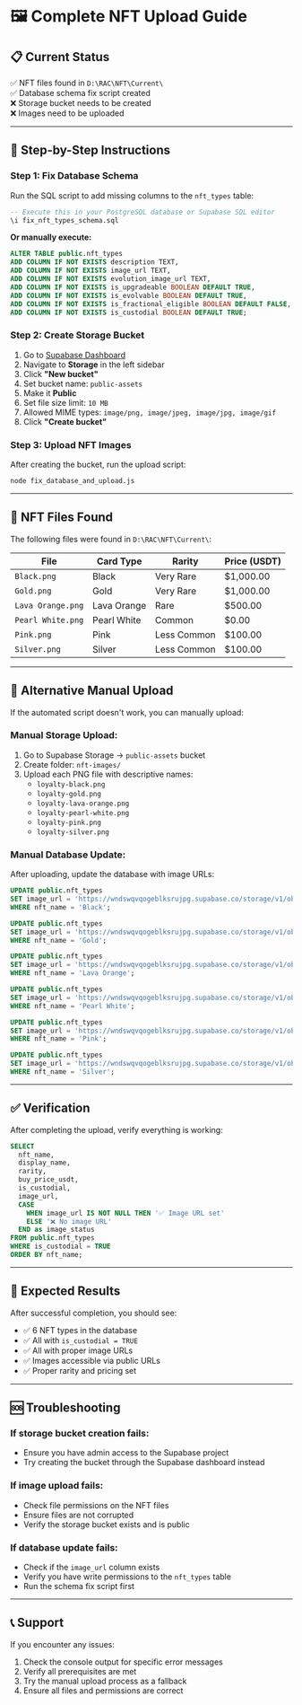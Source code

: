 # 🖼️ Complete NFT Upload Guide

## 📋 **Current Status**
✅ NFT files found in `D:\RAC\NFT\Current\`  
✅ Database schema fix script created  
❌ Storage bucket needs to be created  
❌ Images need to be uploaded  

---

## 🚀 **Step-by-Step Instructions**

### **Step 1: Fix Database Schema**
Run the SQL script to add missing columns to the `nft_types` table:

```sql
-- Execute this in your PostgreSQL database or Supabase SQL editor
\i fix_nft_types_schema.sql
```

**Or manually execute:**
```sql
ALTER TABLE public.nft_types 
ADD COLUMN IF NOT EXISTS description TEXT,
ADD COLUMN IF NOT EXISTS image_url TEXT,
ADD COLUMN IF NOT EXISTS evolution_image_url TEXT,
ADD COLUMN IF NOT EXISTS is_upgradeable BOOLEAN DEFAULT TRUE,
ADD COLUMN IF NOT EXISTS is_evolvable BOOLEAN DEFAULT TRUE,
ADD COLUMN IF NOT EXISTS is_fractional_eligible BOOLEAN DEFAULT FALSE,
ADD COLUMN IF NOT EXISTS is_custodial BOOLEAN DEFAULT TRUE;
```

### **Step 2: Create Storage Bucket**
1. Go to [Supabase Dashboard](https://supabase.com/dashboard/project/wndswqvqogeblksrujpg)
2. Navigate to **Storage** in the left sidebar
3. Click **"New bucket"**
4. Set bucket name: `public-assets`
5. Make it **Public**
6. Set file size limit: `10 MB`
7. Allowed MIME types: `image/png, image/jpeg, image/jpg, image/gif`
8. Click **"Create bucket"**

### **Step 3: Upload NFT Images**
After creating the bucket, run the upload script:

```bash
node fix_database_and_upload.js
```

---

## 📁 **NFT Files Found**
The following files were found in `D:\RAC\NFT\Current\`:

| File | Card Type | Rarity | Price (USDT) |
|------|-----------|--------|--------------|
| `Black.png` | Black | Very Rare | $1,000.00 |
| `Gold.png` | Gold | Very Rare | $1,000.00 |
| `Lava Orange.png` | Lava Orange | Rare | $500.00 |
| `Pearl White.png` | Pearl White | Common | $0.00 |
| `Pink.png` | Pink | Less Common | $100.00 |
| `Silver.png` | Silver | Less Common | $100.00 |

---

## 🔧 **Alternative Manual Upload**

If the automated script doesn't work, you can manually upload:

### **Manual Storage Upload:**
1. Go to Supabase Storage → `public-assets` bucket
2. Create folder: `nft-images/`
3. Upload each PNG file with descriptive names:
   - `loyalty-black.png`
   - `loyalty-gold.png`
   - `loyalty-lava-orange.png`
   - `loyalty-pearl-white.png`
   - `loyalty-pink.png`
   - `loyalty-silver.png`

### **Manual Database Update:**
After uploading, update the database with image URLs:

```sql
UPDATE public.nft_types 
SET image_url = 'https://wndswqvqogeblksrujpg.supabase.co/storage/v1/object/public/public-assets/nft-images/loyalty-black.png'
WHERE nft_name = 'Black';

UPDATE public.nft_types 
SET image_url = 'https://wndswqvqogeblksrujpg.supabase.co/storage/v1/object/public/public-assets/nft-images/loyalty-gold.png'
WHERE nft_name = 'Gold';

UPDATE public.nft_types 
SET image_url = 'https://wndswqvqogeblksrujpg.supabase.co/storage/v1/object/public/public-assets/nft-images/loyalty-lava-orange.png'
WHERE nft_name = 'Lava Orange';

UPDATE public.nft_types 
SET image_url = 'https://wndswqvqogeblksrujpg.supabase.co/storage/v1/object/public/public-assets/nft-images/loyalty-pearl-white.png'
WHERE nft_name = 'Pearl White';

UPDATE public.nft_types 
SET image_url = 'https://wndswqvqogeblksrujpg.supabase.co/storage/v1/object/public/public-assets/nft-images/loyalty-pink.png'
WHERE nft_name = 'Pink';

UPDATE public.nft_types 
SET image_url = 'https://wndswqvqogeblksrujpg.supabase.co/storage/v1/object/public/public-assets/nft-images/loyalty-silver.png'
WHERE nft_name = 'Silver';
```

---

## ✅ **Verification**

After completing the upload, verify everything is working:

```sql
SELECT 
  nft_name, 
  display_name, 
  rarity, 
  buy_price_usdt, 
  is_custodial,
  image_url,
  CASE 
    WHEN image_url IS NOT NULL THEN '✅ Image URL set'
    ELSE '❌ No image URL'
  END as image_status
FROM public.nft_types 
WHERE is_custodial = TRUE
ORDER BY nft_name;
```

---

## 🎯 **Expected Results**

After successful completion, you should see:

- ✅ 6 NFT types in the database
- ✅ All with `is_custodial = TRUE`
- ✅ All with proper image URLs
- ✅ Images accessible via public URLs
- ✅ Proper rarity and pricing set

---

## 🆘 **Troubleshooting**

### **If storage bucket creation fails:**
- Ensure you have admin access to the Supabase project
- Try creating the bucket through the Supabase dashboard instead

### **If image upload fails:**
- Check file permissions on the NFT files
- Ensure files are not corrupted
- Verify the storage bucket exists and is public

### **If database update fails:**
- Check if the `image_url` column exists
- Verify you have write permissions to the `nft_types` table
- Run the schema fix script first

---

## 📞 **Support**

If you encounter any issues:
1. Check the console output for specific error messages
2. Verify all prerequisites are met
3. Try the manual upload process as a fallback
4. Ensure all files and permissions are correct
